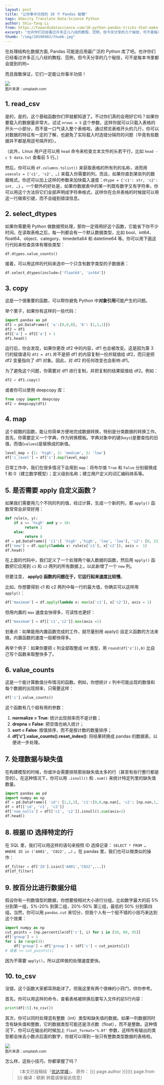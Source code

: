 ```yaml
---
layout: post
title: "让你事半功倍的 10 个 Pandas 秘籍"
tags: Udacity Translate Data-Science Python
author: Shiu-Tang Li
from: https://towardsdatascience.com/10-python-pandas-tricks-that-make-your-work-more-efficient-2e8e483808ba
excerpt: "也许你们已经看过许多正儿八经的教程、范例，但今天分享的几个秘技，可不是每本书里都会提到的哟~"
thumb: "/img/20190402/thumb.jpg"
---
```

在处理结构化数据方面, Pandas 可能是应用最广泛的 Python 库了吧。也许你们已经看过许多正儿八经的教程、范例，但今天分享的几个秘技，可不是每本书里都会提到的哟~

而且我敢保证，它们一定能让你事半功倍！

<img src="{{site.cdn}}/img/20190402/001.jpeg" /><br><small>
图片来源：unsplash.com</small>

## 1. read_csv

是的，是的，这个基础函数你们早就都知道了。不过你们真的会用好它吗？如果你要载入的数据量非常大，试试 `nrows = 5` 这个参数，这样你就可以只载入表格的开头一小部分，而不是一口气读入整个表格啦。通过预览表格开头的几行，你可以对数据的特征有一定的了解，也避免了实际载入时选错分隔符的问题（毕竟有些数据并不都是用逗号隔开的）。

（此外，Linux 用户还可以用 `head` 命令来检查文本文件的头若干行，比如 `head -c 5 data.txt` 查看前 5 行。）

然后，你可以用 `df.columns.tolist()` 来获取表格的所有列的名称，进而用 `usecols = ['c1', 'c2', …]` 来载入你需要的列。而且，如果你直到某些列的数据格式，你还可以加上这样的参数来加快载入速度：`dtype = {'c1': str, 'c2': int, …}` 。一个额外的好处是，如果你数据表中的某一列既有数字又有字符串，你可以用这个方法将它们全部声明成字符串格式，这样你在合并表格的时候就可以用这一行做索引键，而不会碰到错误信息。

## 2. select_dtypes

如果你需要用 Python 做数据预处理，那你一定得用好这个函数，它能省下你不少时间。在读取表格之后，每一列都会有一个默认数据类型，比如 bool、int64、float64、object、category、timedelta64 和 datetime64 等。你可以用下面这行代码来检查具体有哪些类型：

```python
df.dtypes.value_counts()
```

接着，可以用这样的代码来选中一个只含有数字类型的子数据表：

```python
df.select_dtypes(include=['float64', 'int64'])
```

## 3. copy

这是一个很重要的函数，可以帮你避免 Python 中**对象引用**可能产生的问题。

举个栗子，如果你有这样的一些代码：

```python
import pandas as pd
df1 = pd.DataFrame({ 'a':[0,0,0], 'b': [1,1,1]})
df2 = df1
df2['a'] = df2['a'] + 1
df1.head()
```

运行后，你会发现，如果你更改 df2 中的内容，df1 也会被改变。这是因为第 3 行的赋值语句 `df2 = df1` 并<span class="hl">不是</span>把 df1 的内容复制一份并赋值给 df2，而只是把 df2 变量指向了 df1 对象。因此，对 df2 的任何改变也会影响 df1。

为了避免这个问题，你需要对 df1 进行复制，并把复制的结果赋值给 df2。例如：

```python
df2 = df1.copy() 
```
或者你可以使用 deepcopy 库：

```python
from copy import deepcopy
df2 = deepcopy(df1)
```

## 4. map

这个超酷的函数，能让你简单方便地完成数据转换，特别是分类数据的转换工作。首先，你需要定义一个字典，作为转换模板。字典对象中的键(`keys`)是要查找的旧值，而值(`values`)是替换成的新值。

```python
level_map = {1: 'high', 2: 'medium', 3: 'low'}
df['c_level'] = df['c'].map(level_map)
```

日常工作中，我们在很多情况下会用到 `map`：将布尔值 `True` 和 `False` 分别替换成 1 和 0（建立数学模型）；定义级别名称；建立用户定义的词汇编码体系等。

## 5. 是否需要 apply 自定义函数？

如果我们需要用几个不同的列的值，经过计算，生成一个新的列，那 `apply()` 函数常常会非常好用：

```python
def rule(x, y):
    if x == 'high' and y > 10:
         return 1
    else:
         return 0
df = pd.DataFrame({ 'c1':[ 'high' ,'high', 'low', 'low'], 'c2': [0, 23, 17, 4]})
df['new'] = df.apply(lambda x: rule(x['c1'], x['c2']), axis =  1)
df.head()
```

在上面的代码中，我们定义了一个处理两个输入数据的函数，然后用 `apply()` 函数把它应用到 `c1` 和 `c2` 两列的所有数据上，以此新增了一个 `new` 列。

但要注意， **apply() 函数的问题在于，它运行起来速度比较慢**。

比如，你想要得到 c1 和 c2 两列中每一行的最大值，你确实可以这样用 `apply()`：

```python
df['maximum'] = df.apply(lambda x: max(x['c1'], x['c2']), axis = 1)
```

但用内置的 `max` 速度会快得多，可读性也更好：

```python
df['maximum'] = df[['c1','c2']].max(axis =1)
```

<span class="hl">划重点</span>：如果能用内置函数完成的工作，就尽量别用 apply() 自定义函数的方法来搞，内置函数的速度一般都快得多。

再举个例子：如果你要把 `c` 列全部取整成 int 类型，用 `round(df['c']),0)` 比自己写个函数来取整快多了。

## 6. value_counts

这是一个能计算数值分布情况的函数。例如，你想统计 `c` 列中可能出现的数值和每个数据的出现频率，只需要这样：

```python
df['c'].value_counts()
```

这个函数有几个超有用的参数：

 1. **normalize = True**: 统计出现频率而不是计数；
 2. **dropna = False**: 把空值也纳入统计；
 3. **sort = False**: 按值排序，而不是按计数的数量排序；
 4. **df['c'].value_counts().reset_index()**: 将结果转换成 pandas 的数据表，以便进一步处理。


## 7. 处理数据与缺失值

在构建模型的时候，你或许会需要排除那些缺失值太多的行（甚至有些行整行都是空的）。在这种情况下，你可以用 `.isnull()` 和 `.sum()` 来统计特定列里的缺失值数量。

```python
import pandas as pd
import numpy as np
df = pd.DataFrame({ 'id': [1,2,3], 'c1':[0,0,np.nan], 'c2': [np.nan,1,1]})
df = df[['id', 'c1', 'c2']]
df['num_nulls'] = df[['c1', 'c2']].isnull().sum(axis=1)
df.head()
```

## 8. 根据 ID 选择特定的行

在 SQL 里，我们可以用这样的语句来按照 ID 选择记录： `SELECT * FROM … WHERE ID in ('A001', 'C022', …)` 。在 pandas 里，我们也可以做类似的操作：

```python
df_filter = df['ID'].isin(['A001','C022',...])
df[df_filter]
```

## 9. 按百分比进行数据分组

假设你有一列数值型的数据，你想要按相对大小进行分组，比如数字最大的前 5% 分到第一组，5%-20% 到第二组，20%-50% 第三组，最低的 50% 分到第四组。当然，你可以用 `pandas.cut` 来切分，但我个人有一个挺不错的小技巧来达到这个效果：

```python
import numpy as np
cut_points = [np.percentile(df['c'], i) for i in [50, 80, 95]]
df['group'] = 1
for i in range(3):
    df['group'] = df['group'] + (df['c'] < cut_points[i])
# 或者 <= cut_points[i]
```

因为不需要 `apply()`，所以这样做的处理速度更快。

## 10. to_csv

没错，这个函数大家都耳熟能详了。但我这里有两个很棒的小窍门，供你参考。

首先，你可以用这样的命令，查看表格被转换后要写入文件的前5行内容：

```python
print(df[:5].to_csv())
```

其次，你可以同时处理混有整数（int）类型和缺失值的数据。如果一列数据同时含有缺失值和整数，它的数据类型可能还是浮点数（float），而不是整数。这种情况下，你可以在输出的时候加上 `float_format='%.0f'` 参数，这样所有输出的类型都会抹去小数点后面的数字，你就可以得到一张只有整数类型数据的表格啦。

<img src="{{site.cdn}}/img/20190402/002.jpg" /><br><small>
图片来源：unsplash.com</small>

怎么样，这些小技巧，你都掌握了吗？

>（本文已投稿给「[优达学城](https://cn.udacity.com)」。 原作： [{{ page.author }}]({{ page.from }}) 编译：欧剃 转载请保留此信息）